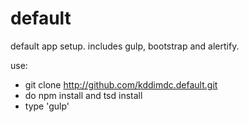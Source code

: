 # default
default app setup.
includes gulp, bootstrap and alertify.

use:
  - git clone http://github.com/kddimdc.default.git
  - do npm install and tsd install
  - type 'gulp'
